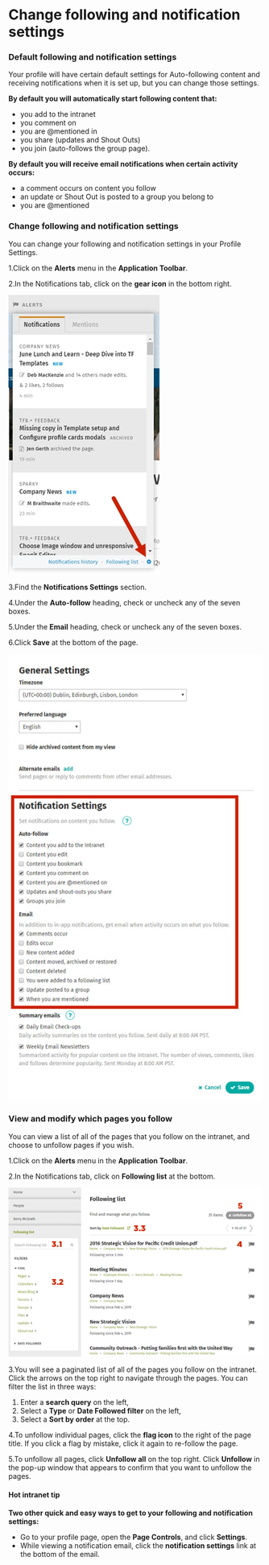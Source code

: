 # Change following and notification settings



### Default following and notification settings

Your profile will have certain default settings for Auto-following content and receiving notifications when it is set up, but you can change those settings.

**By default you will automatically start following content that:**

* you add to the intranet
* you comment on
* you are @mentioned in
* you share \(updates and Shout Outs\)
* you join \(auto-follows the group page\).

**By default you will receive email notifications when certain activity occurs:**

* a comment occurs on content you follow
* an update or Shout Out is posted to a group you belong to
* you are @mentioned

### Change following and notification settings

You can change your following and notification settings in your Profile Settings.

1.Click on the **Alerts** menu in the **Application Toolbar**.

2.In the Notifications tab, click on the **gear icon** in the bottom right.  
  


![](../../../.gitbook/assets/3%20%287%29.jpg)



3.Find the **Notifications Settings** section.

4.Under the **Auto-follow** heading, check or uncheck any of the seven boxes.

5.Under the **Email** heading, check or uncheck any of the seven boxes.

6.Click **Save** at the bottom of the page.

![](../../../.gitbook/assets/4%20%282%29.jpg)



### View and modify which pages you follow

You can view a list of all of the pages that you follow on the intranet, and choose to unfollow pages if you wish.

1.Click on the **Alerts** menu in the **Application Toolbar**.

2.In the Notifications tab, click on **Following list** at the bottom.

![](../../../.gitbook/assets/5%20%286%29.png)



3.You will see a paginated list of all of the pages you follow on the intranet. Click the arrows on the top right to navigate through the pages. You can filter the list in three ways:

1. Enter a **search query** on the left,
2. Select a **Type** or **Date Followed filter** on the left,
3. Select a **Sort by order** at the top.

4.To unfollow individual pages, click the **flag icon** to the right of the page title. If you click a flag by mistake, click it again to re-follow the page.

5.To unfollow all pages, click **Unfollow all** on the top right. Click **Unfollow** in the pop-up window that appears to confirm that you want to unfollow the pages.



#### Hot intranet tip

**Two other quick and easy ways to get to your following and notification settings:**

* Go to your profile page, open the **Page Controls**, and click **Settings**.
* While viewing a notification email, click the **notification settings** link at the bottom of the email.


